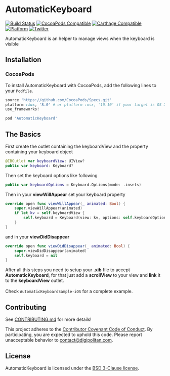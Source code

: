 AutomaticKeyboard
=================================

[![Build Status](https://travis-ci.org/Digipolitan/dependency-injector.svg?branch=master)](https://travis-ci.org/Digipolitan/automatic-keyboard)
[![CocoaPods Compatible](https://img.shields.io/cocoapods/v/AutomaticKeyboard.svg)](https://img.shields.io/cocoapods/v/AutomaticKeyboard.svg)
[![Carthage Compatible](https://img.shields.io/badge/Carthage-compatible-4BC51D.svg?style=flat)](https://github.com/Carthage/Carthage)
[![Platform](https://img.shields.io/cocoapods/p/AutomaticKeyboard.svg?style=flat)](http://cocoadocs.org/docsets/AutomaticKeyboard)
[![Twitter](https://img.shields.io/badge/twitter-@Digipolitan-blue.svg?style=flat)](http://twitter.com/Digipolitan)

AutomaticKeyboard is an helper to manage views when the keyboard is visible

## Installation

### CocoaPods

To install AutomaticKeyboard with CocoaPods, add the following lines to your `Podfile`.

```ruby
source 'https://github.com/CocoaPods/Specs.git'
platform :ios, '8.0' # or platform :osx, '10.10' if your target is OS X.
use_frameworks!

pod 'AutomaticKeyboard'
```

## The Basics

First create the outlet containing the keyboardView and the property containing your keyboard object

```swift
@IBOutlet var keyboardView: UIView?
public var keyboard: Keyboard?
```

Then set the keyboard options like following

```swift
public var keyboardOptions = Keyboard.Options(mode: .insets)
```

Then in your **viewWillAppear** set your keyboard property

```swift
override open func viewWillAppear(_ animated: Bool) {
    super.viewWillAppear(animated)
    if let kv = self.keyboardView {
        self.keyboard = Keyboard(view: kv, options: self.keyboardOptions)
    }
}
```
and in your **viewDidDisappear**

```swift
override open func viewDidDisappear(_ animated: Bool) {
    super.viewDidDisappear(animated)
    self.keyboard = nil
}
```

After all this steps you need to setup your **.xib** file to accept **AutomaticKeyboard**, for that just add a **scrollView** to your view and **link** it to the **keyboardView** outlet.<br><br>
Check `AutomaticKeyboardSample-iOS` for a complete example.

## Contributing

See [CONTRIBUTING.md](CONTRIBUTING.md) for more details!

This project adheres to the [Contributor Covenant Code of Conduct](CODE_OF_CONDUCT.md).
By participating, you are expected to uphold this code. Please report
unacceptable behavior to [contact@digipolitan.com](mailto:contact@digipolitan.com).

## License

AutomaticKeyboard is licensed under the [BSD 3-Clause license](LICENSE).
